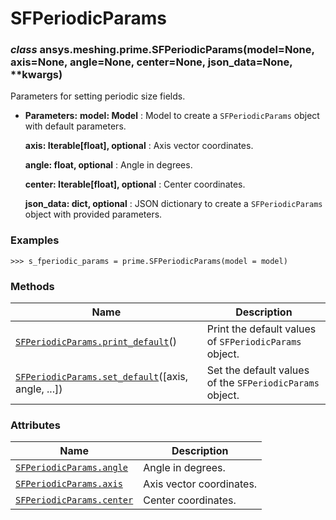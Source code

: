 <!-- vale off -->

# SFPeriodicParams

<a id="ansys.meshing.prime.SFPeriodicParams"></a>

### *class* ansys.meshing.prime.SFPeriodicParams(model=None, axis=None, angle=None, center=None, json_data=None, \*\*kwargs)

Parameters for setting periodic size fields.

* **Parameters:**
  **model: Model**
  : Model to create a `SFPeriodicParams` object with default parameters.

  **axis: Iterable[float], optional**
  : Axis vector coordinates.

  **angle: float, optional**
  : Angle in degrees.

  **center: Iterable[float], optional**
  : Center coordinates.

  **json_data: dict, optional**
  : JSON dictionary to create a `SFPeriodicParams` object with provided parameters.

### Examples

```pycon
>>> s_fperiodic_params = prime.SFPeriodicParams(model = model)
```

<!-- !! processed by numpydoc !! -->

### Methods

| Name | Description |
|------------------------------------------------------------------------------------------------------------------------------------------------------------|----------------------------------------------------------|
| [`SFPeriodicParams.print_default`](ansys.meshing.prime.SFPeriodicParams.print_default.md#ansys.meshing.prime.SFPeriodicParams.print_default)()             | Print the default values of `SFPeriodicParams` object.   |
| [`SFPeriodicParams.set_default`](ansys.meshing.prime.SFPeriodicParams.set_default.md#ansys.meshing.prime.SFPeriodicParams.set_default)([axis, angle, ...]) | Set the default values of the `SFPeriodicParams` object. |

### Attributes

| Name | Description |
|-------------------------------------------------------------------------------------------------------------------------|--------------------------|
| [`SFPeriodicParams.angle`](ansys.meshing.prime.SFPeriodicParams.angle.md#ansys.meshing.prime.SFPeriodicParams.angle)    | Angle in degrees.        |
| [`SFPeriodicParams.axis`](ansys.meshing.prime.SFPeriodicParams.axis.md#ansys.meshing.prime.SFPeriodicParams.axis)       | Axis vector coordinates. |
| [`SFPeriodicParams.center`](ansys.meshing.prime.SFPeriodicParams.center.md#ansys.meshing.prime.SFPeriodicParams.center) | Center coordinates.      |
<!-- vale on -->